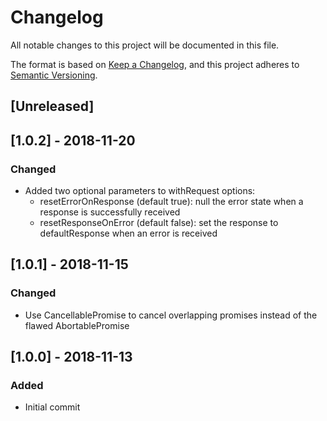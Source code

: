 # Changelog

All notable changes to this project will be documented in this file.

The format is based on [Keep a Changelog](https://keepachangelog.com/en/1.0.0/),
and this project adheres to [Semantic Versioning](https://semver.org/spec/v2.0.0.html).

## [Unreleased]

## [1.0.2] - 2018-11-20
### Changed
- Added two optional parameters to withRequest options:
  - resetErrorOnResponse (default true): null the error state when a response
    is successfully received
  - resetResponseOnError (default false): set the response to defaultResponse
    when an error is received

## [1.0.1] - 2018-11-15
### Changed
- Use CancellablePromise to cancel overlapping promises instead of the flawed AbortablePromise

## [1.0.0] - 2018-11-13
### Added
- Initial commit
